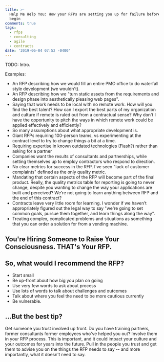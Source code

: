 ```yaml
---
title: >-
  Help Me Help You: How your RFPs are setting you up for failure before you
  begin
comments: true
tags:
  - rfps
  - consulting
  - agile
  - contracts
date: '2019-06-04 07:52 -0400'
---
```

TODO: Intro.

Examples:

* An RFP describing how we would fill an entire PMO office to do waterfall style development (we wouldn't).
* An RFP describing how we "turn static assets from the requirements and design phase into aesthetically pleasing web pages".
* Saying that work needs to be local with no remote work. How will you find the best talent? How can I export the best parts of my organization and culture if remote is ruled out from a contractual sense? Why don't I have the opportunity to pitch the ways in which remote work could be applied effectively and efficiently?
* So many assumptions about what appropriate development is.
* Giant RFPs requiring 100-person teams, vs experimenting at the contract level to try to change things a bit at a time.
* Requiring expertise in known outdated technologies (Flash?) rather than asking for a partner
* Companies want the results of consultants and partnerships, while setting themselves up to employ contractors who respond to direction.
* No clear metrics for success in the RFP. I've seen "lack of customer complaints" defined as the only quality metric.
* Mandating that certain aspects of the RFP will become part of the final product. Really, the quality metrics table for reporting is going to never change, despite you wanting to change the way your applications are built and perceived? We're not going to learn anything between RFP and the end of this contract?
* Contracts leave very little room for learning. I wonder if we haven't appropriately figured out the legal way to say "we're going to set common goals, pursue them together, and learn things along the way". 
* Treating complex, complicated problems and situations as something that you can order a solution for from a vending machine.

## You're Hiring Someone to Raise Your Consciousness. THAT's Your RFP. 

## So, what would I recommend the RFP?

* Start small
* Be up-front about how big you plan on going
* Use very few words to ask about process
* Use lots of words to talk about challenges and outcomes
* Talk about where you feel the need to be more cautious currently
* Be vulnerable. 

## ...But the best tip?

Get someone you trust involved up front. Do you have training partners, former consultants former employees who've helped you out? Involve them in your RFP process. This is important, and it could impact your culture and your outcomes for years into the future. Pull in the people you trust and get them to advise you on the things the RFP needs to say -- and more importantly, what it doesn't need to say. 
